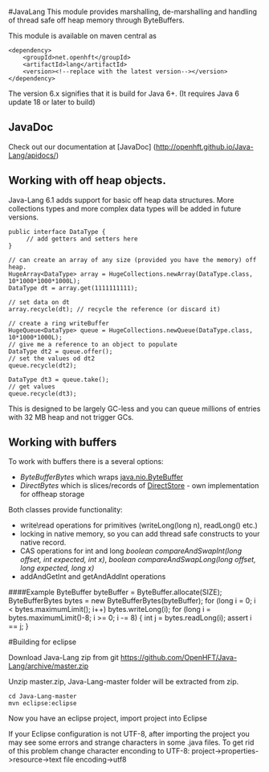 #JavaLang
This module provides marshalling, de-marshalling and handling of thread safe off heap memory through ByteBuffers.

This module is available on maven central as

    <dependency>
        <groupId>net.openhft</groupId>
        <artifactId>lang</artifactId>
        <version><!--replace with the latest version--></version>
    </dependency>

The version 6.x signifies that it is build for Java 6+. (It requires Java 6 update 18 or later to build)

##  JavaDoc
Check out our documentation at [JavaDoc] (http://openhft.github.io/Java-Lang/apidocs/)

## Working with off heap objects.

Java-Lang 6.1 adds support for basic off heap data structures.  More collections types and more complex data types will be added in future versions.

    public interface DataType {
         // add getters and setters here
    }
    
    // can create an array of any size (provided you have the memory) off heap.
    HugeArray<DataType> array = HugeCollections.newArray(DataType.class, 10*1000*1000*1000L);
    DataType dt = array.get(1111111111);
    
    // set data on dt
    array.recycle(dt); // recycle the reference (or discard it)
    
    // create a ring writeBuffer
    HugeQueue<DataType> queue = HugeCollections.newQueue(DataType.class, 10*1000*1000L);
    // give me a reference to an object to populate
    DataType dt2 = queue.offer();
    // set the values od dt2
    queue.recycle(dt2);
    
    DataType dt3 = queue.take();
    // get values
    queue.recycle(dt3);
    
This is designed to be largely GC-less and you can queue millions of entries with 32 MB heap and not trigger GCs.
    
## Working with buffers
To work with buffers there is a several options:
* _ByteBufferBytes_ which wraps [java.nio.ByteBuffer](http://docs.oracle.com/javase/7/docs/api/java/nio/ByteBuffer.html)
* _DirectBytes_ which is slices/records of [DirectStore](https://github.com/OpenHFT/Java-Lang/blob/master/lang/src/main/java/net/openhft/lang/io/DirectStore.java) - own implementation for offheap storage

Both classes provide functionality:
* write\read operations for primitives (writeLong(long n), readLong() etc.)
* locking in native memory, so you can add thread safe constructs to your native record.
* CAS operations for int and long _boolean compareAndSwapInt(long offset, int expected, int x)_, _boolean compareAndSwapLong(long offset, long expected, long x)_
* addAndGetInt and getAndAddInt operations

####Example
    ByteBuffer byteBuffer = ByteBuffer.allocate(SIZE);
    ByteBufferBytes bytes = new ByteBufferBytes(byteBuffer);
    for (long i = 0; i < bytes.maximumLimit(); i++)
        bytes.writeLong(i);
    for (long i = bytes.maximumLimit()-8; i >= 0; i -= 8) {
        int j = bytes.readLong(i);
        assert i ==  j;
    }

#Building for eclipse

Download Java-Lang zip from git https://github.com/OpenHFT/Java-Lang/archive/master.zip

Unzip master.zip, Java-Lang-master folder will be extracted from zip.

    cd Java-Lang-master
    mvn eclipse:eclipse

Now you have an eclipse project, import project into Eclipse

If your Eclipse configuration is not UTF-8, after importing the project you may see some errors and strange characters in some .java files. To get rid of this problem change character enconding to UTF-8: project->properties->resource->text file encoding->utf8

